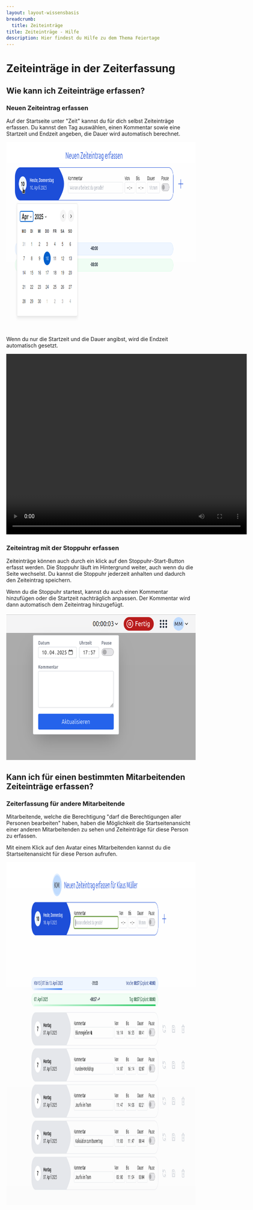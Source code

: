 ```yaml
---
layout: layout-wissensbasis
breadcrumb:
  title: Zeiteinträge
title: Zeiteinträge - Hilfe
description: Hier findest du Hilfe zu dem Thema Feiertage
---
```


# Zeiteinträge in der Zeiterfassung

## Wie kann ich Zeiteinträge erfassen?

### Neuen Zeiteintrag erfassen

Auf der Startseite unter "Zeit" kannst du für dich selbst Zeiteinträge erfassen.
Du kannst den Tag auswählen, einen Kommentar sowie eine Startzeit und Endzeit angeben, die Dauer wird automatisch berechnet.

<p>
  <picture>
    <img
      src="neuen_zeiteintrag_datum.png"
      alt=""
      decoding="async"
      loading="lazy"
      width="969"
      height="498"
    />
  </picture>
</p>

Wenn du nur die Startzeit und die Dauer angibst, wird die Endzeit automatisch gesetzt.

<p class="content-center">
    <video width="640" height="480" autoplay>
      <source src="neuen_zeiteintrag.webm" type="video/webm" />
      <source src="neuen_zeiteintrag.mp4" type="video/mp4" />
    </video>
</p>

### Zeiteintrag mit der Stoppuhr erfassen

Zeiteinträge können auch durch ein klick auf den Stoppuhr-Start-Button erfasst werden. Die Stoppuhr läuft im
Hintergrund weiter, auch wenn du die Seite wechselst. Du kannst die Stoppuhr jederzeit anhalten und dadurch den Zeiteintrag speichern.

Wenn du die Stoppuhr startest, kannst du auch einen Kommentar hinzufügen oder die Startzeit nachträglich anpassen.
Der Kommentar wird dann automatisch dem Zeiteintrag hinzugefügt.

<p>
  <picture>
    <img
      src="stoppuhr_editieren.png"
      alt=""
      decoding="async"
      loading="lazy"
      width="624"
      height="391"
    />
  </picture>
</p>


## Kann ich für einen bestimmten Mitarbeitenden Zeiteinträge erfassen?

### Zeiterfassung für andere Mitarbeitende

Mitarbeitende, welche die Berechtigung "darf die Berechtigungen aller Personen bearbeiten" haben, haben die Möglichkeit
die Startseitenansicht einer anderen Mitarbeitenden zu sehen und Zeiteinträge für diese Person zu erfassen.

Mit einem Klick auf den Avatar eines Mitarbeitenden kannst du die Startseitenansicht für diese Person aufrufen.

<p>
  <picture>
    <img
      src="zeiteintrag_fuer_mitarbeitenden.png"
      alt=""
      decoding="async"
      loading="lazy"
      width="1211"
      height="911"
    />
  </picture>

